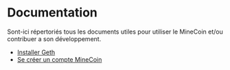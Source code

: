 # Documentation

Sont-ici répertoriés tous les documents utiles pour utiliser le MineCoin et/ou contribuer a son développement.

  * [Installer Geth](https://github.com/baptistecolin/minecoin/blob/master/docs/install.md)
  * [Se créer un compte MineCoin](https://github.com/baptistecolin/minecoin/blob/master/docs/account_creation.md)
